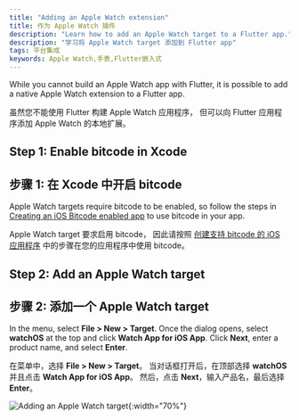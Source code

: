 ```yaml
---
title: "Adding an Apple Watch extension"
title: 作为 Apple Watch 插件
description: "Learn how to add an Apple Watch target to a Flutter app."
description: "学习将 Apple Watch target 添加到 Flutter app"
tags: 平台集成
keywords: Apple Watch,手表,Flutter嵌入式
---
```


While you cannot build an Apple Watch app with Flutter,
it is possible to add a native Apple Watch extension to a Flutter app.

虽然您不能使用 Flutter 构建 Apple Watch 应用程序，
但可以向 Flutter 应用程序添加 Apple Watch 的本地扩展。

## Step 1: Enable bitcode in Xcode

## 步骤 1: 在 Xcode 中开启 bitcode

Apple Watch targets require bitcode to be enabled,
so follow the steps in
[Creating an iOS Bitcode enabled app]({{site.repo.flutter}}/wiki/Creating-an-iOS-Bitcode-enabled-app)
to use bitcode in your app.

Apple Watch target 要求启用 bitcode，
因此请按照 
[创建支持 bitcode 的 iOS 应用程序]({{site.repo.flutter}}/wiki/Creating-an-iOS-Bitcode-enabled-app) 
中的步骤在您的应用程序中使用 bitcode。

## Step 2: Add an Apple Watch target

## 步骤 2: 添加一个 Apple Watch target

In the menu, select **File > New > Target**. Once the dialog opens, select
**watchOS** at the top and click **Watch App for iOS App**. Click **Next**, 
enter a product name, and select **Enter**.

在菜单中，选择 **File > New > Target**。
当对话框打开后，在顶部选择 **watchOS** 并且点击 **Watch App for iOS App**。
然后，点击 **Next**，输入产品名，最后选择 **Enter**。

![Adding an Apple Watch target]({{site.url}}/assets/images/docs/AppleWatchTarget.png){:width="70%"}

[Creating an iOS Bitcode enabled app]: {{site.repo.flutter}}/wiki/Creating-an-iOS-Bitcode-enabled-app-(experimental)
